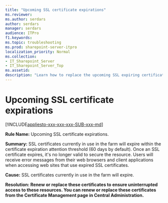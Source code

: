 ```yaml
---
title: "Upcoming SSL certificate expirations"
ms.reviewer: 
ms.author: serdars
author: serdars
manager: serdars
audience: ITPro
f1.keywords:
ms.topic: troubleshooting
ms.prod: sharepoint-server-itpro
localization_priority: Normal
ms.collection:
- IT_Sharepoint_Server
- IT_Sharepoint_Server_Top
ms.assetid:
description: "Learn how to replace the upcoming SSL expiring certificates."
---
```


# Upcoming SSL certificate expirations

[!INCLUDE[appliesto-xxx-xxx-xxx-SUB-xxx-md](../includes/appliesto-xxx-xxx-xxx-SUB-xxx-md.md)] 

 **Rule Name:** Upcoming SSL certificate expirations.
  
 **Summary:** SSL certificates currently in use in the farm will expire within the certificate expiration attention threshold (60 days by default). Once an SSL certificate expires, it's no longer valid to secure the resource. Users will receive error messages from their web browsers and client applications when accessing web sites that use expired SSL certificates.
  
 **Cause:** SSL certificates currently in use in the farm will expire.
  
 **Resolution: Renew or replace these certificates to ensure uninterrupted access to these resources. You can renew or replace these certificates from the Certificate Management page in Central Administration.**
